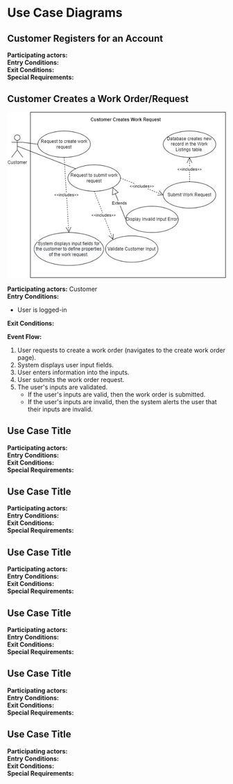 # Use Case Diagrams

## Customer Registers for an Account

<strong>Participating actors:</strong>  
<strong>Entry Conditions:</strong>  
<strong>Exit Conditions:</strong>  
<strong>Special Requirements:</strong>  


## Customer Creates a Work Order/Request

<img src="/docs/use-case-diagrams/customer-creates-work-request.jpg">

<strong>Participating actors:</strong> Customer  
<strong>Entry Conditions:</strong> 
<ul>
    <li>User is logged-in</li>
</ul> 
<strong>Exit Conditions:</strong>  

<strong>Event Flow:</strong>  
<ol>
    <li>User requests to create a work order (navigates to the create work order page).</li>
    <li>System displays user input fields.</li>
    <li>User enters information into the inputs.</li>
    <li>User submits the work order request.</li>
    <li>
        The user's inputs are validated.<br>
        <ul>
        <li>If the user's inputs are valid, then the work order is submitted.</li>
        <li>If the user's inputs are invalid, then the system alerts the user that their inputs are invalid.</li>
        </ul>
    </li>
</ol>

## Use Case Title

<strong>Participating actors:</strong>  
<strong>Entry Conditions:</strong>  
<strong>Exit Conditions:</strong>  
<strong>Special Requirements:</strong>  

## Use Case Title

<strong>Participating actors:</strong>  
<strong>Entry Conditions:</strong>  
<strong>Exit Conditions:</strong>  
<strong>Special Requirements:</strong>  

## Use Case Title

<strong>Participating actors:</strong>  
<strong>Entry Conditions:</strong>  
<strong>Exit Conditions:</strong>  
<strong>Special Requirements:</strong>  

## Use Case Title

<strong>Participating actors:</strong>  
<strong>Entry Conditions:</strong>  
<strong>Exit Conditions:</strong>  
<strong>Special Requirements:</strong>  

## Use Case Title

<strong>Participating actors:</strong>  
<strong>Entry Conditions:</strong>  
<strong>Exit Conditions:</strong>  
<strong>Special Requirements:</strong>  

## Use Case Title

<strong>Participating actors:</strong>  
<strong>Entry Conditions:</strong>  
<strong>Exit Conditions:</strong>  
<strong>Special Requirements:</strong>  